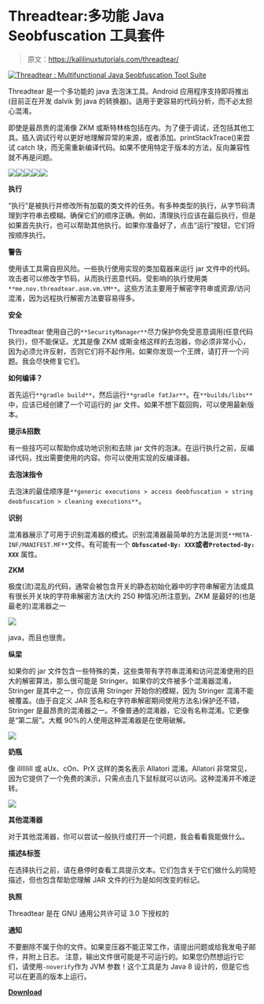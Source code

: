 # Threadtear:多功能 Java Seobfuscation 工具套件

> 原文：<https://kalilinuxtutorials.com/threadtear/>

[![Threadtear : Multifunctional Java Seobfuscation Tool Suite](img/ae25693932dd8f85a1a1d665db90b51c.png "Threadtear : Multifunctional Java Seobfuscation Tool Suite")](https://1.bp.blogspot.com/-OmRL7uSlGJY/Xr0wKqS08_I/AAAAAAAAGV4/AuR26p7MOhMHF-WaB2IUPCwlWeTN4JzVACLcBGAsYHQ/s1600/Threadtear-1%25281%2529.png)

Threadtear 是一个多功能的 java 去泡沫工具。Android 应用程序支持即将推出(目前正在开发 dalvik 到 java 的转换器)。适用于更容易的代码分析，而不必太担心混淆。

即使是最昂贵的混淆像 ZKM 或斯特林格包括在内。为了便于调试，还包括其他工具。插入调试行号以更好地理解异常的来源，或者添加。printStackTrace()来尝试 catch 块，而无需重新编译代码。如果不使用特定于版本的方法，反向兼容性就不再是问题。

![](img/aefdac7fd1a5d985c5e3eee90059d86e.png)![](img/ce4d48386d6e58e4a552177d6efb3c8a.png)![](img/ff0a24b3b8cab41350ab86cc8d21a490.png)![](img/b5b70d48be7c896773be61f5adadcac8.png)![](img/a035975c886f8cd91bc60a4a7375fe36.png)

**执行**

“执行”是被执行并修改所有加载的类文件的任务。有多种类型的执行，从字节码清理到字符串去模糊。确保它们的顺序正确。例如，清理执行应该在最后执行，但是如果首先执行，也可以帮助其他执行。如果你准备好了，点击“运行”按钮，它们将按顺序执行。

**警告**

使用该工具需自担风险。一些执行使用实现的类加载器来运行 jar 文件中的代码。攻击者可以修改字节码，从而执行恶意代码。受影响的执行使用类`**me.nov.threadtear.asm.vm.VM**`。这些方法主要用于解密字符串或资源/访问混淆，因为远程执行解密方法要容易得多。

**安全**

Threadtear 使用自己的`**SecurityManager**`尽力保护你免受恶意调用(任意代码执行)，但不能保证。尤其是像 ZKM 或斯金格这样的去泡器，你必须非常小心，因为必须允许反射，否则它们将不起作用。如果你发现一个王牌，请打开一个问题。我会尽快修复它们。

**如何编译？**

首先运行`**gradle build**`，然后运行`**gradle fatJar**`。在`**builds/libs**`中，应该已经创建了一个可运行的 jar 文件。如果不想下载回购，可以使用最新版本。

**提示&招数**

有一些技巧可以帮助你成功地识别和去除 jar 文件的泡沫。在运行执行之前，反编译代码，找出需要使用的内容。你可以使用实现的反编译器。

**去泡沫指令**

去泡沫的最佳顺序是`**generic executions > access deobfuscation > string deobfuscation > cleaning executions**`。

**识别**

混淆器展示了可用于识别混淆器的模式。识别混淆器最简单的方法是浏览`**META-INF/MANIFEST.MF**`文件。有可能有一个 **`Obfuscated-By: XXX`或者`Protected-By: XXX`** 属性。

**ZKM**

极度(流)混乱的代码，通常会被包含开关的静态初始化器中的字符串解密方法或具有很长开关块的字符串解密方法(大约 250 种情况)所注意到。ZKM 是最好的(也是最老的)混淆器之一

![](img/86043f0dea580c9c0501697d30eb96e9.png)

java，而且也很贵。

**纵梁**

如果你的 jar 文件包含一些特殊的类，这些类带有字符串混淆和访问混淆使用的巨大的解密算法，那么很可能是 Stringer。如果你的文件被多个混淆器混淆，Stringer 是其中之一，你应该用 Stringer 开始你的模糊，因为 Stringer 混淆不能被覆盖。(由于自定义 JAR 签名和在字符串解密期间使用方法名)保护还不错，Stringer 是最昂贵的混淆器之一。不像普通的混淆器，它没有名称混淆。它更像是“第二层”。大概 90%的人使用这种混淆器是在使用破解。

![](img/4708f56a2a88d33b9c9b8f7074610c91.png)

**奶瓶**

像 iIlIlIiIl 或 aUx、cOn、PrX 这样的类名表示 Allatori 混淆。Allatori 非常常见，因为它提供了一个免费的演示，只需点击几下鼠标就可以访问。这种混淆并不难逆转。

![](img/a80836cd5a4083b2f29b6dca4cc11393.png)

**其他混淆器**

对于其他混淆器，你可以尝试一般执行或打开一个问题，我会看看我能做什么。

**描述&标签**

在选择执行之前，请在悬停时查看工具提示文本。它们包含关于它们做什么的简短描述，但也包含帮助您理解 JAR 文件的行为是如何改变的标记。

**执照**

Threadtear 是在 GNU 通用公共许可证 3.0 下授权的

**通知**

不要删除不属于你的文件。如果变压器不能正常工作，请提出问题或给我发电子邮件，并附上日志。
注意，输出文件很可能是不可运行的。如果您仍然想运行它们，请使用`-noverify`作为 JVM 参数！这个工具是为 Java 8 设计的，但是它也可以在更高的版本上运行。

[**Download**](https://github.com/GraxCode/threadtear)
